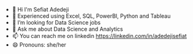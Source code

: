 - 👋 Hi I'm Sefiat Adedeji
- 🌱 Experienced using Excel, SQL, PowerBI, Python and Tableau
- 🤔 I’m looking for Data Science jobs
- 💬 Ask me about Data Science and Analytics
- 📫 You can reach me on linkedin https://linkedin.com/in/adedejisefiat
- 😄 Pronouns: she/her

 


<!--
**SefiatAdedeji/SefiatAdedeji** is a ✨ _special_ ✨ repository because its `README.md` (this file) appears on your GitHub profile.

Here are some ideas to get you started:

- 🔭 I’m currently working on ...
- 🌱 I’m currently learning ...
- 👯 I’m looking to collaborate on ...
- 🤔 I’m looking for help with ...
- 💬 Ask me about ...
- 📫 How to reach me: 
- 😄 Pronouns: ...
- ⚡ Fun fact: ...
-->
